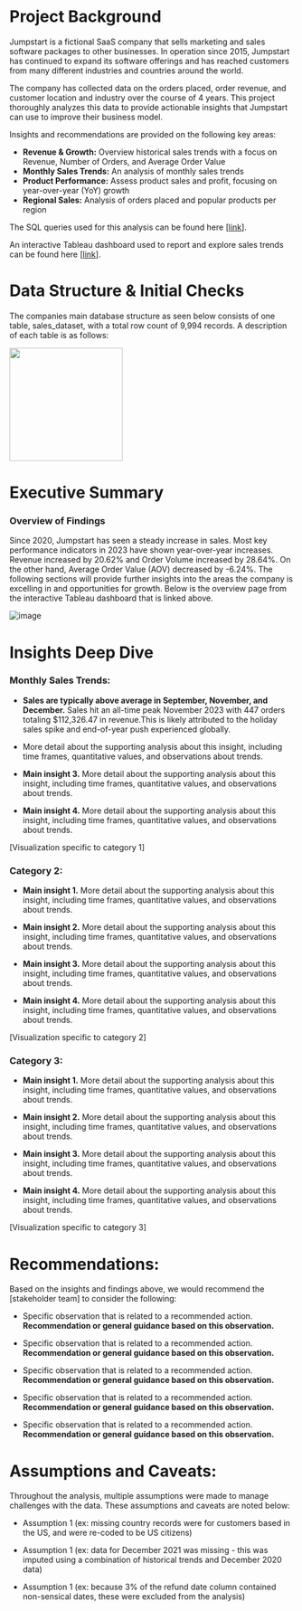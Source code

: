 # Project Background
Jumpstart is a fictional SaaS company that sells marketing and sales software packages to other businesses. In operation since 2015, Jumpstart has continued to expand its software offerings and has reached customers from many different industries and countries around the world. 

The company has collected data on the orders placed, order revenue, and customer location and industry over the course of 4 years. This project thoroughly analyzes this data to provide actionable insights that Jumpstart can use to improve their business model.

Insights and recommendations are provided on the following key areas:

- **Revenue & Growth:** Overview historical sales trends with a focus on Revenue, Number of Orders, and Average Order Value
- **Monthly Sales Trends:** An analysis of monthly sales trends
- **Product Performance:** Assess product sales and profit, focusing on year-over-year (YoY) growth
- **Regional Sales:** Analysis of orders placed and popular products per region

The SQL queries used for this analysis can be found here [[link](https://github.com/ashivercoding/JumpstartSalesProject/blob/main/Jumpstart%20SQL%20Analysis.sql)].

An interactive Tableau dashboard used to report and explore sales trends can be found here [[link](https://public.tableau.com/views/JumpstartSalesDashboards/Revenue?:language=en-US&:sid=&:redirect=auth&:display_count=n&:origin=viz_share_link)].



# Data Structure & Initial Checks

The companies main database structure as seen below consists of one table, sales_dataset, with a total row count of 9,994 records. A description of each table is as follows:

<img src = "https://github.com/user-attachments/assets/aaf62d0a-86e2-429a-8f60-ea709ce8d764" width=200 />




# Executive Summary

### Overview of Findings

Since 2020, Jumpstart has seen a steady increase in sales. Most key performance indicators in 2023 have shown year-over-year increases. Revenue increased by 20.62% and Order Volume increased by 28.64%. On the other hand, Average Order Value (AOV) decreased by -6.24%. The following sections will provide further insights into the areas the company is excelling in and opportunities for growth. Below is the overview page from the interactive Tableau dashboard that is linked above.



![image](https://github.com/user-attachments/assets/12811286-7fe1-4d56-a956-0bfc3c071cbc)




# Insights Deep Dive
### Monthly Sales Trends:

* **Sales are typically above average in September, November, and December.** Sales hit an all-time peak November 2023 with 447 orders totaling $112,326.47 in revenue.This is likely attributed to the holiday sales spike and end-of-year push experienced globally.
  
* More detail about the supporting analysis about this insight, including time frames, quantitative values, and observations about trends.
  
* **Main insight 3.** More detail about the supporting analysis about this insight, including time frames, quantitative values, and observations about trends.
  
* **Main insight 4.** More detail about the supporting analysis about this insight, including time frames, quantitative values, and observations about trends.

[Visualization specific to category 1]


### Category 2:

* **Main insight 1.** More detail about the supporting analysis about this insight, including time frames, quantitative values, and observations about trends.
  
* **Main insight 2.** More detail about the supporting analysis about this insight, including time frames, quantitative values, and observations about trends.
  
* **Main insight 3.** More detail about the supporting analysis about this insight, including time frames, quantitative values, and observations about trends.
  
* **Main insight 4.** More detail about the supporting analysis about this insight, including time frames, quantitative values, and observations about trends.

[Visualization specific to category 2]


### Category 3:

* **Main insight 1.** More detail about the supporting analysis about this insight, including time frames, quantitative values, and observations about trends.
  
* **Main insight 2.** More detail about the supporting analysis about this insight, including time frames, quantitative values, and observations about trends.
  
* **Main insight 3.** More detail about the supporting analysis about this insight, including time frames, quantitative values, and observations about trends.
  
* **Main insight 4.** More detail about the supporting analysis about this insight, including time frames, quantitative values, and observations about trends.

[Visualization specific to category 3]




# Recommendations:

Based on the insights and findings above, we would recommend the [stakeholder team] to consider the following: 

* Specific observation that is related to a recommended action. **Recommendation or general guidance based on this observation.**
  
* Specific observation that is related to a recommended action. **Recommendation or general guidance based on this observation.**
  
* Specific observation that is related to a recommended action. **Recommendation or general guidance based on this observation.**
  
* Specific observation that is related to a recommended action. **Recommendation or general guidance based on this observation.**
  
* Specific observation that is related to a recommended action. **Recommendation or general guidance based on this observation.**
  


# Assumptions and Caveats:

Throughout the analysis, multiple assumptions were made to manage challenges with the data. These assumptions and caveats are noted below:

* Assumption 1 (ex: missing country records were for customers based in the US, and were re-coded to be US citizens)
  
* Assumption 1 (ex: data for December 2021 was missing - this was imputed using a combination of historical trends and December 2020 data)
  
* Assumption 1 (ex: because 3% of the refund date column contained non-sensical dates, these were excluded from the analysis)
